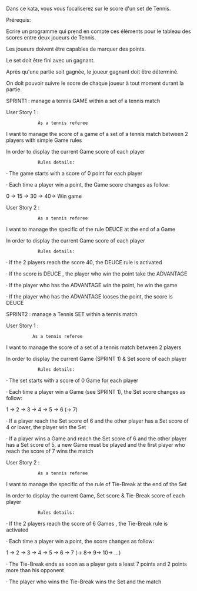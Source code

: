 Dans ce kata, vous vous focaliserez sur le score d'un set de Tennis.

Prérequis:

Ecrire un programme qui prend en compte ces éléments pour le tableau des scores entre deux joueurs de Tennis.

 

Les joueurs doivent être capables de marquer des points.

Le set doit être fini avec un gagnant.

Après qu'une partie soit gagnée, le joueur gagnant doit être déterminé.

On doit pouvoir suivre le score de chaque joueur à tout moment durant la partie.

  


 

SPRINT1 : manage a tennis GAME within a set of a tennis match

User Story 1 :

                As a tennis referee

I want to manage the score of a game of a set of a tennis match between 2 players with simple Game rules

In order to display the current Game score of each player

 

                Rules details:

·         The game starts with a score of 0 point for each player

·         Each time a player win a point, the Game score changes as follow:

0 -> 15 -> 30 -> 40-> Win game

 User Story 2 :

                As a tennis referee

I want to manage the specific of the rule DEUCE at the end of a Game

In order to display the current Game score of each player

 

                Rules details:

·         If the 2 players reach the score 40, the DEUCE rule is activated

·         If the score is DEUCE , the player who  win the point take the ADVANTAGE

·         If the player who has the ADVANTAGE win the  point, he win the game

·         If the player who has the ADVANTAGE looses the point, the score is DEUCE

 SPRINT2 : manage a Tennis SET within a tennis match

User Story 1 :

              As a tennis referee

I want to manage the score of a set of a tennis match between 2 players

In order to display the current Game (SPRINT 1) & Set score of each player

 

                Rules details:

·         The set starts with a score of 0 Game for each player

·         Each time a player win a Game (see SPRINT 1), the Set score changes as follow:

1 -> 2 -> 3 -> 4 -> 5 -> 6 (-> 7)

·         If a player reach the Set score of 6 and the other player has a Set score of 4 or lower, the player win the Set

·         If a player wins a Game and reach the Set score of 6 and the other player has a Set score of 5, a new Game must be played and the first player who reach the score of 7 wins the match

 User Story 2 :

                As a tennis referee

I want to manage the specific of the rule of Tie-Break at the end of the Set

In order to display the current Game, Set score & Tie-Break score of each player

 

                Rules details:

·         If the 2 players reach the score of 6 Games , the Tie-Break rule is activated

·         Each time a player win a point, the score changes as follow:

1 -> 2 -> 3 -> 4 -> 5 -> 6 -> 7 (-> 8-> 9-> 10-> …)

·         The Tie-Break ends as soon as a player gets a least 7 points and 2 points more than his opponent

·         The player who wins the Tie-Break wins the Set and the match